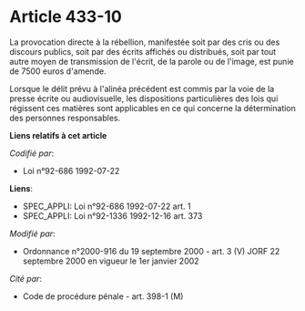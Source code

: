 # Article 433-10

La provocation directe à la rébellion, manifestée soit par des cris ou des discours publics, soit par des écrits affichés ou
distribués, soit par tout autre moyen de transmission de l'écrit, de la parole ou de l'image, est punie de 7500 euros
d'amende.

Lorsque le délit prévu à l'alinéa précédent est commis par la voie de la presse écrite ou audiovisuelle, les dispositions
particulières des lois qui régissent ces matières sont applicables en ce qui concerne la détermination des personnes
responsables.

**Liens relatifs à cet article**

_Codifié par_:

  - Loi n°92-686 1992-07-22

**Liens**:

  - SPEC_APPLI: Loi n°92-686 1992-07-22 art. 1
  - SPEC_APPLI: Loi n°92-1336 1992-12-16 art. 373

_Modifié par_:

  - Ordonnance n°2000-916 du 19 septembre 2000 - art. 3 (V) JORF 22 septembre 2000 en vigueur le 1er janvier 2002

_Cité par_:

  - Code de procédure pénale - art. 398-1 (M)

